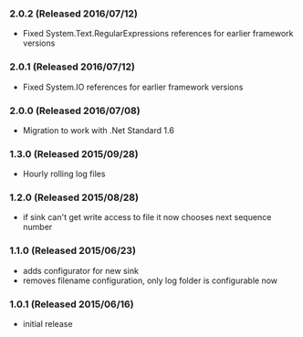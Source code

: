 ### 2.0.2 (Released 2016/07/12)
* Fixed System.Text.RegularExpressions references for earlier framework versions

### 2.0.1 (Released 2016/07/12)
* Fixed System.IO references for earlier framework versions

### 2.0.0 (Released 2016/07/08)
* Migration to work with .Net Standard 1.6

### 1.3.0 (Released 2015/09/28)
* Hourly rolling log files

### 1.2.0 (Released 2015/08/28)
* if sink can't get write access to file it now chooses next sequence number

### 1.1.0 (Released 2015/06/23)
* adds configurator for new sink
* removes filename configuration, only log folder is configurable now

### 1.0.1 (Released 2015/06/16)
* initial release
